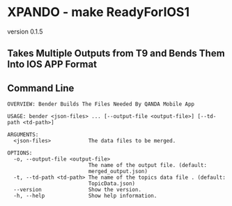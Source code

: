 #  XPANDO - make ReadyForIOS1
version 0.1.5

## Takes Multiple Outputs from T9 and Bends Them Into IOS APP Format 

## Command Line


```
OVERVIEW: Bender Builds The Files Needed By QANDA Mobile App

USAGE: bender <json-files> ... [--output-file <output-file>] [--td-path <td-path>]

ARGUMENTS:
  <json-files>            The data files to be merged.

OPTIONS:
  -o, --output-file <output-file>
                          The name of the output file. (default:
                          merged_output.json)
  -t, --td-path <td-path> The name of the topics data file . (default:
                          TopicData.json)
  --version               Show the version.
  -h, --help              Show help information.
```

